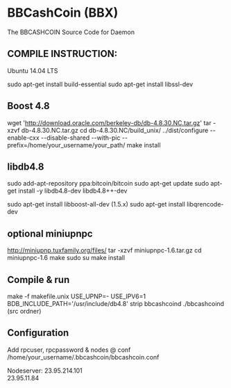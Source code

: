 BBCashCoin (BBX)
===========


The BBCASHCOIN Source Code for Daemon 

COMPILE INSTRUCTION:
-----------------------

Ubuntu 14.04 LTS

sudo apt-get install build-essential
sudo apt-get install libssl-dev

Boost 4.8
----------
wget 'http://download.oracle.com/berkeley-db/db-4.8.30.NC.tar.gz'
tar -xzvf db-4.8.30.NC.tar.gz
cd db-4.8.30.NC/build_unix/
../dist/configure --enable-cxx --disable-shared --with-pic --prefix=/home/your_username/your_path/
make install

libdb4.8
----------
sudo add-apt-repository ppa:bitcoin/bitcoin
sudo apt-get update
sudo apt-get install -y libdb4.8-dev libdb4.8++-dev


sudo apt-get install libboost-all-dev (1.5.x)
sudo apt-get install libqrencode-dev

optional miniupnpc
--------------------
http://miniupnp.tuxfamily.org/files/
tar -xzvf miniupnpc-1.6.tar.gz
cd miniupnpc-1.6
make
sudo su
make install

Compile & run
----------------
make -f makefile.unix USE_UPNP=- USE_IPV6=1 BDB_INCLUDE_PATH='/usr/include/db4.8'
strip bbcashcoind
./bbcashcoind (src ordner)

Configuration
-------------
Add rpcuser, rpcpassword & nodes @ conf 
/home/your_username/.bbcashcoin/bbcashcoin.conf

Nodeserver:
23.95.214.101 <br>
23.95.11.84

 
 
